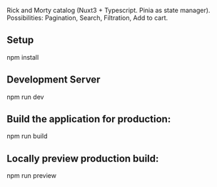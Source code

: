 Rick and Morty catalog (Nuxt3 + Typescript. Pinia as state manager).
Possibilities:
Pagination, Search, Filtration, Add to cart.

## Setup
npm install
## Development Server
npm run dev
## Build the application for production:
npm run build
## Locally preview production build:
npm run preview

